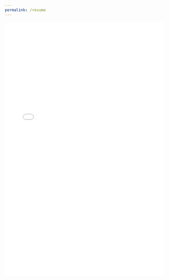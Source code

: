 ```yaml
---
permalink: /resume
---
```

<embed src="/assets/alextobias_resume.pdf" width="100%" height="800px" type="application/pdf">

<!-- # Things I've done -->

<!-- * Right now, I'm working with the **University of Pennsylvania Centre for Learning Analytics** on researching reproducibility of MOOC analytics. -->